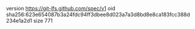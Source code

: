 version https://git-lfs.github.com/spec/v1
oid sha256:623e654087b3a24fdc94ff3dbee8d023a7a3d8bd8e8ca183fcc388d234e1a2d1
size 771
